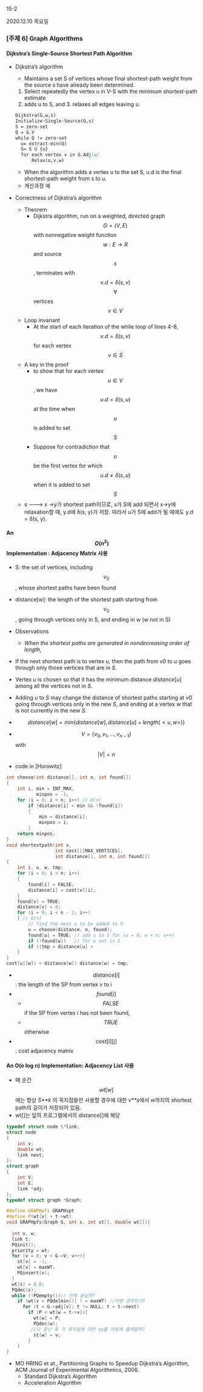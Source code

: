 15-2

2020.12.10 목요일

### [주제 6] Graph Algorithms

#### Dijkstra’s Single-Source Shortest Path Algorithm 

- Dijkstra’s algorithm
  - Maintains a set S of vertices whose final shortest-path weight from the source s have already been determined.

  1. Select repeatedly the vertex u in V-S with the minimum shortest-path estimate
  2. adds u to S, and 3. relaxes all edges leaving u.

  ```markdown
  Dijkstra(G,w,s)
  Initialize-Single-Source(G,s)
  S = zero-set
  Q = G.V
  while Q != zero-set
  	u= extract-min(Q)
  	S= S U {u}
  	for each vertex v in G.Adj[u]
  		Relax(u,v,w)
  ```

  - When the algorithm adds a vertex u to the set S, u.d is the final shortest-path weight from s to u.
  - 계산과정 예

- Correctness of Dijkstra’s algorithm
  - Theorem
    - Dijkstra algorithm, run on a weighted, directed graph $$ G=(V,E)$$ with nonnegative weight function $$w : E \rightarrow R $$ and source $$s$$, terminates with $$v.d = \delta(s,v)$$ $$\forall $$vertices $$v \in V$$
  - Loop invariant
    - At the start of each iteration of the while loop of lines 4-8, $$v.d = \delta(s,v)$$ for each vertex $$ v \in S$$
  - A key in the proof
    - to show that for each vertex $$ u \in V$$, we have $$u.d = \delta(s,u)$$ at the time when $$u$$ is added to set $$S$$
    - Suppose for contradiction that $$u$$ be the first vertex for which $$u.d \neq \delta(s,u)$$ when it is added to set $$S$$
  - s ---> x ->y가 shortest path이므로, x가 S에 add 되면서 x->y에 relaxation할 때, y.d에 δ(s, y)가 저장. 따라서 u가 S에 add가 될 때에도 y.d = δ(s, y).

#### An $$O(n^2)$$ Implementation : Adjacency Matrix 사용

- S: the set of vertices, including $$v_0$$, whose shortest paths have been found 
- distance[w]: the length of the shortest path starting from $$v_0$$, going through vertices only in S, and ending in w (w not in S)

- Observations
  - *When the shortest paths are generated in nondecreasing order of length,*

- If the next shortest path is to vertex *u*, then the path from *v*0 to *u* goes through only those vertices that are in *S*.
- Vertex *u* is chosen so that it has the minimum distance *distance*[*u*] among all the vertices not in *S*.
- Adding *u* to *S* may change the distance of shortest paths starting at *v*0 going through vertices only in the new *S*, and ending at a vertex *w* that is not currently in the new *S*. 
- $$distance[w]  = min\{distance[w], distance[u] + length(<u, w>) \}$$

- $$V = \{ v_0, v_1, ..., v_{n-1}\}$$ with $$|V| = n$$
- code in [Horowitz]

```c++
int choose(int distance[], int n, int found[])
{
    int i, min = INT_MAX,
           minpos = -1;
    for (i = 0; i < n; i++) // O(n)
        if (distance[i] < min && !found[i])
        {
            min = distance[i];
            minpos = i;
        }
    return minpos;
}
void shortestpath(int v,
                  int cost[][MAX_VERTICES],
                  int distance[], int n, int found[])
{
    int i, u, w, tmp;
    for (i = 0; i < n; i++)
    {
        found[i] = FALSE;
        distance[i] = cost[v][i];
    }
    found[v] = TRUE;
    distance[v] = 0;
    for (i = 0; i < n - 2; i++)
    { // O(n)
        // find the next u to be added to S
        u = choose(distance, n, found);
        found[u] = TRUE; // add u to S for (w = 0; w < n; w++)
        if (!found[w])   // for w not in S
        if ((tmp = distance[u] +
    }
}
cost[u][w]) < distance[w]) distance[w] = tmp;
```

- $$distance[i]$$ : the length of the SP from vertex v to i 
- $$found[i]$$ 
  - $$FALSE$$ if the SP from vertex i has not been found,
  - $$TRUE$$ otherwise
- $$cost[i][j]$$ : cost adjacency matrix

#### An O(e log n) Implementation: Adjacency List 사용

- 매 순간 $$wt[w]$$에는 항상 *S**k* 의 꼭지점들만 사용할 경우에 대한 *v**s*에서 *w*까지의 shortest path의 길이가 저장되어 있음.
- wt[]는 앞의 프로그램에서의 distance[]에 해당

```c++
typedef struct node \*link;
struct node
{
    int v;
    double wt;
    link next;
};
struct graph
{
    int V;
    int E;
    link *adj;
};
typedef struct graph *Graph;
```

```c++
#define GRAPHpfs GRAPHspt
#define P(wt[v] + t->wt) 
void GRAPHpfs(Graph G, int s, int st[],​ double wt[]){
    
  int v, w;
  link t;
  PQinit();
  priority = wt;
  for (v = 0; v < G->V; v++){
    st[v] = -1;
    wt[v] = maxWT;
    PQinsert(v);
  }
  wt[s] = 0.0;
  PQdec(s);
  while (!PQempty())// 언제 끝날까?
    if (wt[v = PQdelmin()] ! = maxWT) //어떤 경우인가?
      for (t = G->adj[v]; t != NULL; t = t->next)
        if (P < wt[w = t->v]){
          wt[w] = P;          
          PQdec(w); 
         //다 끝난 후 각 꼭지점에 대한 sp를 어떻게 출력할까?
          st[w] = v;  
        }
    }
}
```

- MO ̈HRING et at., Partitioning Graphs to Speedup Dijkstra’s Algorithm, ACM Journal of Experimental Algorithmics, 2006.
  - Standard Dijkstra’s Algorithm
  - Acceleration Algorithm

